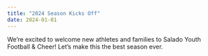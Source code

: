 ```yaml
---
title: "2024 Season Kicks Off"
date: 2024-01-01
---
```


We’re excited to welcome new athletes and families to Salado Youth Football & Cheer! Let’s make this the best season ever.
